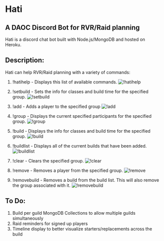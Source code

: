 # Hati

## A DAOC Discord Bot for RVR/Raid planning
Hati is a discord chat bot built with Node.js/MongoDB and hosted on Heroku.

## Description:
Hati can help RVR/Raid planning with a variety of commands:

1. !hatihelp - Displays this list of available commands.
![!hatihelp](assets/hatihelp.png)

2. !setbuild - Sets the info for classes and build time for the specified group.
![!setbuild](assets/setbuild.png)

3. !add - Adds a player to the specified group
![!add](assets/add.png)

4. !group - Displays the current specified participants for the specified group.
![!group](assets/group.png)

5. !build - Displays the info for classes and build time for the specified group.
![!build](assets/build.png)

6. !buildlist - Displays all of the current builds that have been added.
![!buildlist](assets/buildlist.png)

7. !clear - Clears the specified group.
![!clear](assets/clear.png)

8. !remove - Removes a player from the specified group.
![!remove](assets/remove.png)

9. !removebuild - Removes a build from the build list. This will also remove the group associated with it.
![!removebuild](assets/removebuild.png)

## To Do:
1. Build per guild MongoDB Collections to allow multiple guilds simultaneously
2. Raid reminders for signed up players
3. Timeline display to better visualize starters/replacements across the build